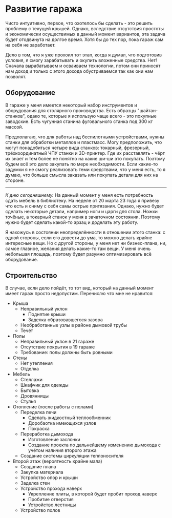 # Развитие гаража

Чисто интуитивно, первое, что охотелось бы сделать - это решить проблему с текущей крышей. Однако, вследствие отсутствия простоты и экономически осуществимых в данный момент вариантов, эта задача будет отодвинута на долгое время. Хотя бы до тех пор, пока гараж сам на себя не заработает.

Дело в том, что я уже прохоил тот этап, когда я думал, что подготовив условия, я смогу зарабатывать и окупить вложенные средства. Нет! Сначала вырабатываем и осваиваем технологии, потом они приносят нам доход и только с этого дохода обустриваемся так как они нам позволят.

## Оборудование

В гараже у меня имеется некоторый набор инструментов и оборудования для столярного производства. Есть образцы "шайтан-станков", одако те, которые я использую чаще всего - это покупные заводские. Есть чугунная станина фуговального станка под 300 кг массой.

Предполагаю, что для работы над беспилотными устройствами, нужны станки для обработки металлов и пластмасс. Могу предположить, что могут понадобиться четыре вида станков: токарный, фрезерный, трёхкоординатный ЧПУ станки и 3D-принтер. Где их расставлять - чёрт их знает и тем более не понятно на какие ши-ши это покупать. Поэтому будем всё это дело закупать по мере необходимости. Если какие-то задумки я не смогу реализовать теми средствами, что у меня есть, то я думаю, что больше смысла заказать или покупать детали для них на стороне.

---

_К дню сегодняшнему._ На данный момент у меня есть потребность сдать мебель в библиотеку. На неделе от 20 марта 23 года я привезу что есть и сниму с себя самы острые притязания. Однако, нужно будет сделать некоторые детали, например ноги и царги для стола. Ножки точёные, а токарный станок у меня в зачаточном состоянии. Поэтому нужно будет сделать какой-то эрзац и доделать эту работу.

Я нахожусь в состоянии неопределённости в отношении этого станка: с одной стороны, если его довести до ума, то можно делать крайне интересные вещи. Но с другой стороны, у меня нет ни бизнес-плана, ни, самое главное, желания делать какие-то там вещи. У меня очень небольшая площадь, поэтому будет разумно оптимизировать всё оборудование.

## Строительство

В случае, если дело пойдёт, то тот вид, который на данный момент имеет гараж просто недопустим. Перечислю что мне не нравится:

- Крыша
  - Неправильный уклон
    - Поднятие крыши
    - Заделка образовавшегося зазора
  - Необработанные узлы в районе дымовой трубы
  - Течёт
- Полы
  - Неправильный уклон в 21 гараже
  - Отсутствие покрытия в 19 гараже
  - Требование: полы должны быть ровными
- Стены
  - Нет утепления
  - Отделка
- Мебель
  - Стеллажи
  - Шкафчик для одежды
  - Бытовка
  - Дровянницы
  - Стулья
- Отопление (после работы с полами)
  - Переделка печи
    - Сделать жидкостный теплообменник
    - Доробаотка имеющихся узлов
    - Покраска
  - Переработка дымохода
    - Изготовление заслонки
    - Создание проекта по дальнейшему изменению дымохода с учётом наличия второго этажа
  - Создание системы циркуляции теплоносителя
- Второй этаж (вероятность крайне мала)
  - Создание плана
  - Закупка материала
  - Устройство опор и крыши
  - Заделка стен
  - Устройство прохода наверх
    - Укрепление плиты, в которой будет пробит проход наверх
    - Пробитие отверстия
    - Устройство лестницы
  - Устройство полов

